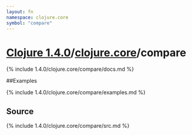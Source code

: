 ```yaml
---
layout: fn
namespace: clojure.core
symbol: "compare"
---
```


# [Clojure 1.4.0](../../)/[clojure.core](../)/compare

{% include 1.4.0/clojure.core/compare/docs.md %}

##Examples

{% include 1.4.0/clojure.core/compare/examples.md %}
## Source
{% include 1.4.0/clojure.core/compare/src.md %}

